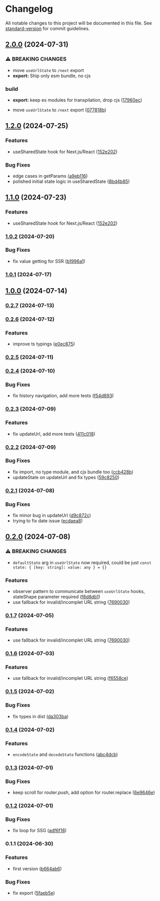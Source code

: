 # Changelog

All notable changes to this project will be documented in this file. See [standard-version](https://github.com/conventional-changelog/standard-version) for commit guidelines.

## [2.0.0](https://github.com/asmyshlyaev177/state-in-url/compare/v1.2.0...v2.0.0) (2024-07-31)


### ⚠ BREAKING CHANGES

* move `useUrlState` to `/next` export
* **export:** Ship only esm bundle, no cjs

### build

* **export:** keep es modules for transpilation, drop cjs ([17960ec](https://github.com/asmyshlyaev177/state-in-url/commit/17960ec6bdfd79e073d54912d8135fcded4312ec))


* move `useUrlState` to `/next` export ([077818b](https://github.com/asmyshlyaev177/state-in-url/commit/077818b8891c5ddef25afc0c98d83e3ae4a957fb))

## [1.2.0](https://github.com/asmyshlyaev177/state-in-url/compare/v1.0.2...v1.2.0) (2024-07-25)


### Features

* useSharedState hook for Next.js/React ([152e202](https://github.com/asmyshlyaev177/state-in-url/commit/152e2027bc2bbf3c66af3f53f2d4a5d7565b17d5))


### Bug Fixes

* edge cases in getParams ([a9eb116](https://github.com/asmyshlyaev177/state-in-url/commit/a9eb11674d4ead93dda8c6d1af909df5fc5d16da))
* polished initial state logic in useSharedState ([8bd4b85](https://github.com/asmyshlyaev177/state-in-url/commit/8bd4b85bf981cae74fdf731c2762b7a82ca57a66))

## [1.1.0](https://github.com/asmyshlyaev177/state-in-url/compare/v1.0.2...v1.1.0) (2024-07-23)


### Features

* useSharedState hook for Next.js/React ([152e202](https://github.com/asmyshlyaev177/state-in-url/commit/152e2027bc2bbf3c66af3f53f2d4a5d7565b17d5))

### [1.0.2](https://github.com/asmyshlyaev177/state-in-url/compare/v1.0.1...v1.0.2) (2024-07-20)


### Bug Fixes

* fix value getting for SSR ([b1996a1](https://github.com/asmyshlyaev177/state-in-url/commit/b1996a1d360bf3c477f3c786d7b05500b25dbb83))

### [1.0.1](https://github.com/asmyshlyaev177/state-in-url/compare/v1.0.0...v1.0.1) (2024-07-17)

## [1.0.0](https://github.com/asmyshlyaev177/state-in-url/compare/v0.2.7...v1.0.0) (2024-07-14)

### [0.2.7](https://github.com/asmyshlyaev177/state-in-url/compare/v0.2.6...v0.2.7) (2024-07-13)

### [0.2.6](https://github.com/asmyshlyaev177/state-in-url/compare/v0.2.5...v0.2.6) (2024-07-12)


### Features

* improve ts typings ([e0ec875](https://github.com/asmyshlyaev177/state-in-url/commit/e0ec875bcd686ec24464b7cb7961d1f2785e1802))

### [0.2.5](https://github.com/asmyshlyaev177/state-in-url/compare/v0.2.4...v0.2.5) (2024-07-11)

### [0.2.4](https://github.com/asmyshlyaev177/state-in-url/compare/v0.2.3...v0.2.4) (2024-07-10)


### Bug Fixes

* fix history navigation, add more tests ([f54d893](https://github.com/asmyshlyaev177/state-in-url/commit/f54d893f37fa01b1da25266d1469c98cfae22db4))

### [0.2.3](https://github.com/asmyshlyaev177/state-in-url/compare/v0.2.2...v0.2.3) (2024-07-09)


### Features

* fix updateUrl, add more tests ([411c018](https://github.com/asmyshlyaev177/state-in-url/commit/411c01846c93bd873a90a536793b8068521810cf))

### [0.2.2](https://github.com/asmyshlyaev177/state-in-url/compare/v0.2.1...v0.2.2) (2024-07-09)


### Bug Fixes

* fix import, no type module, and cjs bundle too ([ccb428b](https://github.com/asmyshlyaev177/state-in-url/commit/ccb428b0e1d2a5ee4d0d88499ebe566f227e54b1))
* updateState on updateUrl and fix types ([59c8250](https://github.com/asmyshlyaev177/state-in-url/commit/59c82507e52921b929b8bea3ac9192703dd1576e))

### [0.2.1](https://github.com/asmyshlyaev177/state-in-url/compare/v0.2.0...v0.2.1) (2024-07-08)


### Bug Fixes

* fix minor bug in updateUrl ([d9c872c](https://github.com/asmyshlyaev177/state-in-url/commit/d9c872cb6d869adb134a45d6c165e17979a80ae8))
* trying to fix date issue ([ecdaea8](https://github.com/asmyshlyaev177/state-in-url/commit/ecdaea8947c0a13c110a6e1c6ed1f8ca849de5a4))

## [0.2.0](https://github.com/asmyshlyaev177/state-in-url/compare/v0.1.5...v0.2.0) (2024-07-08)


### ⚠ BREAKING CHANGES

* `defaultState` arg in `useUrlState` now required, could be just `const state: {
[key: string]: value: any } = {}`

### Features

* observer pattern to communicate between `useUrlState` hooks, stateShape parameter required ([f8d8db1](https://github.com/asmyshlyaev177/state-in-url/commit/f8d8db10740fe2507a59fd424bc5eb560ab0b834))
* use fallback for invalid/incomplet URL string ([7690030](https://github.com/asmyshlyaev177/state-in-url/commit/76900302379a9579df3813e0d77d2fa578a75d06))

### [0.1.7](https://github.com/asmyshlyaev177/state-in-url/compare/v0.1.5...v0.1.7) (2024-07-05)


### Features

* use fallback for invalid/incomplet URL string ([7690030](https://github.com/asmyshlyaev177/state-in-url/commit/76900302379a9579df3813e0d77d2fa578a75d06))

### [0.1.6](https://github.com/asmyshlyaev177/state-in-url/compare/v0.1.5...v0.1.6) (2024-07-03)


### Features

* use fallback for invalid/incomplet URL string ([f6558ce](https://github.com/asmyshlyaev177/state-in-url/commit/f6558ceb56ef5bd7acba240f56e9535231288e51))

### [0.1.5](https://github.com/asmyshlyaev177/state-in-url/compare/v0.1.4...v0.1.5) (2024-07-02)


### Bug Fixes

* fix types in dist ([da303ba](https://github.com/asmyshlyaev177/state-in-url/commit/da303baf44eb87a0591d19173058f496d9e19b83))

### [0.1.4](https://github.com/asmyshlyaev177/state-in-url/compare/v0.1.3...v0.1.4) (2024-07-02)


### Features

* `encodeState` and `decodeState` functions ([abc4dcb](https://github.com/asmyshlyaev177/state-in-url/commit/abc4dcbd51512f0bd2bef2abd4e2f78241a34b56))

### [0.1.3](https://github.com/asmyshlyaev177/state-in-url/compare/v0.1.2...v0.1.3) (2024-07-01)


### Bug Fixes

* keep scroll for router.push, add option for router.replace ([6e9646e](https://github.com/asmyshlyaev177/state-in-url/commit/6e9646e129dd540fa9c2e3dbeb74db835f75a5f1))

### [0.1.2](https://github.com/asmyshlyaev177/state-in-url/compare/v0.1.1...v0.1.2) (2024-07-01)


### Bug Fixes

* fix loop for SSG ([adf6f18](https://github.com/asmyshlyaev177/state-in-url/commit/adf6f1869c562ef7a2796469fcb82d28f82c6da2))

### 0.1.1 (2024-06-30)


### Features

* first version ([b664ab6](https://github.com/asmyshlyaev177/state-in-url/commit/b664ab6fae7babe7aad83ebdb17f9079200ce2fa))


### Bug Fixes

* fix export ([5faeb5e](https://github.com/asmyshlyaev177/state-in-url/commit/5faeb5e37240e82338ff574c471d43382f3a4857))
